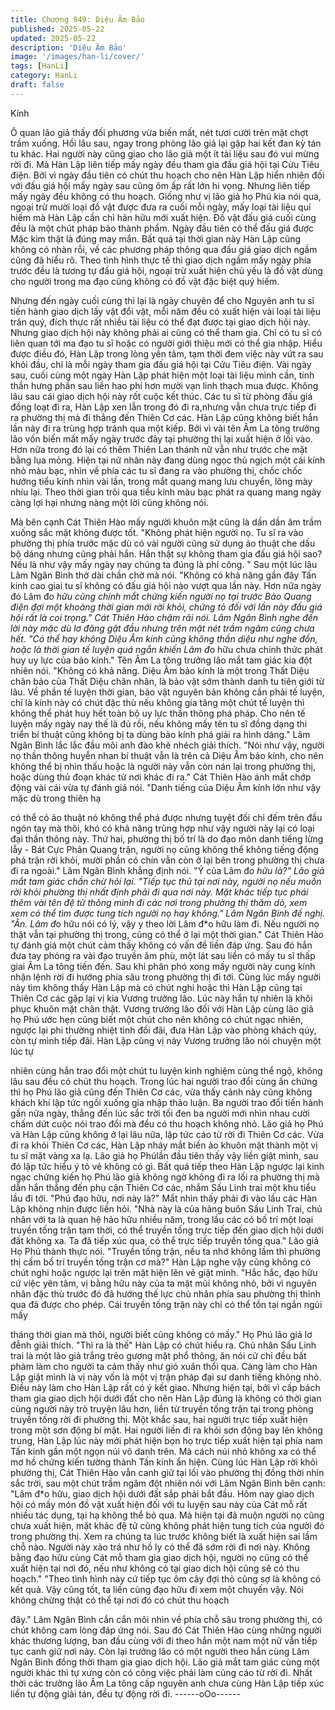 ```yaml
---
title: Chương 949: Diệu Âm Bảo
published: 2025-05-22
updated: 2025-05-22
description: 'Diệu Âm Bảo'
image: '/images/han-li/cover/'
tags: [HanLi]
category: HanLi
draft: false
---
```


Kính

Ô quan lão giả thấy đối phương vừa biến mất, nét tươi cười trên
mặt chợt trầm xuống.
Hồi lâu sau, ngay trong phòng lão giả lại gặp hai kết đan kỳ tán tu
khác. Hai người này cũng giao cho lão giả một ít tài liệu sau đó
vui mừng rời đi.
Mà Hàn Lập liên tiếp mấy ngày đều tham gia đấu giá hội tại Cửu
Tiêu điện.
Bởi vì ngày đầu tiên có chút thu hoạch cho nên Hàn Lập hiển
nhiên đối với đấu giá hội mấy ngày sau cũng ôm ấp rất lớn hi
vọng.
Nhưng liên tiếp mấy ngày đều không có thu hoạch.
Giống như vị lão giả họ Phú kia nói qua, ngoại trừ mười loại đồ
vật được đưa ra cuối mỗi ngày, mấy loại tài liệu quí hiếm mà Hàn
Lập cần chỉ hãn hữu mới xuất hiện. Đồ vật đấu giá cuối cùng đều
là một chút pháp bảo thành phẩm.
Ngày đầu tiên có thể đấu giá được Mặc kim thật là đúng may
mắn.
Bất quá tại thời gian này Hàn Lập cũng không có nhàn rỗi, về các
phương pháp thông qua đấu giá giao dịch ngầm cũng đã hiểu rõ.
Theo tình hình thực tế thì giao dịch ngầm mấy ngày phía trước
đều là tương tự đấu giá hội, ngoại trừ xuất hiện chủ yếu là đồ vật
dùng cho người trong ma đạo cũng không có đồ vật đặc biệt quý
hiếm.

Nhưng đến ngày cuối cùng thì lại là ngày chuyên để cho Nguyên
anh tu sĩ tiến hành giao dịch lấy vật đổi vật, mỗi năm đều có xuất
hiện vài loại tài liệu trân quý, đích thực rất nhiều tài liệu có thể đạt
được tại giao dịch hội này.
Nhưng giao dịch hội này không phải ai cũng có thể tham gia. Chỉ
có tu sĩ có liên quan tới ma đạo tu sĩ hoặc có người giới thiệu mới
có thể gia nhập.
Hiểu được điều đó, Hàn Lập trong lòng yên tâm, tạm thời đem
việc này vứt ra sau khỏi đầu, chỉ là mỗi ngày tham gia đấu giá hội
tại Cửu Tiêu điện.
Vài ngày sau, cuối cùng một ngày Hàn Lập phát hiện một loại tài
liệu mình cần, tinh thần hưng phấn sau liền hao phí hơn mười
vạn linh thạch mua được.
Không lâu sau cái giao dịch hội này rốt cuộc kết thúc.
Các tu sĩ từ phòng đấu giá đồng loạt đi ra, Hàn Lập xen lẫn trong
đó đi ra,nhưng vẫn chưa trực tiếp đi ra phường thị mà đi thẳng
đến Thiên Cơ các.
Hàn Lập cũng không biết hắn lần này đi ra trùng hợp tránh qua
một kiếp.
Bởi vì vài tên Âm La tông trưởng lão vốn biến mất mấy ngày
trước đây tại phường thị lại xuất hiện ở lối vào. Hơn nữa trong đó
lại có thêm Thiên Lan thánh nữ vẫn như trước che mặt bằng lụa
mỏng.
Hiện tại nữ nhân này đang dùng ngọc thủ ngịch một cái kính nhỏ
màu bạc, nhìn về phía các tu sĩ đang ra vào phường thị, chốc
chốc hướng tiểu kính nhìn vài lần, trong mắt quang mang lưu
chuyển, lông mày nhíu lại.
Theo thời gian trôi qua tiểu kính màu bạc phát ra quang mang
ngày càng lợi hại nhưng nàng một lời cũng không nói.

Mà bên cạnh Cát Thiên Hào mấy người khuôn mặt cũng là dần
dần âm trầm xuống sắc mặt không được tốt.
"Không phát hiện người nọ. Tu sĩ ra vào phường thị phía trước
mặc dù có vài người cũng sử dụng ảo thuật che dấu bộ dáng
nhưng cũng phải hắn. Hắn thật sự không tham gia đấu giá hội
sao? Nếu là như vậy mấy ngày nay chúng ta đúng là phí công. "
Sau một lúc lâu Lâm Ngân Bình thở dài chần chờ mà nói.
"Không có khả năng gần đây Tấn kinh cao giai tu sĩ không có đấu
giá hội nào vượt qua lần này. Hơn nữa ngày đó Lâm đ*o hữu cũng
chính mắt chứng kiến người nọ tại trước Bảo Quang điện đợi một
khoảng thời gian mới rời khỏi, chứng tỏ đối với lần này đấu giá hội
rất là coi trọng." Cát Thiên Hào chậm rãi nói.
Lâm Ngân Bình nghe đến lời này mặc dù lơ đãng gật đầu nhưng
trên mặt nét trầm ngâm cũng chưa hết.
"Có thể hay không Diệu Âm kính cũng không thần diệu như nghe
đồn, hoặc là thời gian tế luyện quá ngắn khiến Lâm đ*o hữu chưa
chính thức phát huy uy lực của bảo kính." Tên Âm La tông trưởng
lão mắt tam giác kia đột nhiên nói.
"Không có khả năng. Diệu Âm bảo kính là một trong Thất Diệu
chân bảo của Thất Diệu chân nhân, là bảo vật sớm thành danh tu
tiên giới từ lâu. Về phần tế luyện thời gian, bảo vật nguyên bản
không cần phải tế luyện, chỉ là kính này có chút đặc thù nếu
không gia tăng một chút tế luyện thì không thể phát huy hết toàn
bộ uy lực thần thông phá pháp. Cho nên tế luyện mấy ngày nay
thế là đủ rồi, nếu không mấy tên tu sĩ đồng dạng thi triển bí thuật
cũng không bị ta dùng bảo kính phá giải ra hình dáng." Lâm Ngân
Bình lắc lắc đầu môi anh đào khẽ nhéch giải thích.
"Nói như vậy, người nọ thần thông huyễn nhan bí thuật vẫn là trên
cả Diệu Âm bảo kính, cho nên không thể bị nhìn thấu hoặc là
người này vẫn còn nán lại trong phường thị, hoặc dùng thủ đoạn
khác từ nơi khác đi ra." Cát Thiên Hào ánh mắt chớp động vài cái
vừa tự đánh giá nói.
"Danh tiếng của Diệu Âm kính lớn như vậy mặc dù trong thiên hạ

có thể có ảo thuật nó không thể phá được nhưng tuyệt đối chỉ
đếm trên đầu ngón tay mà thôi,
khó có khả năng trùng hợp như vậy người này lại có loại đại thần
thông này. Thứ hai, phường thị bố trí là do đạo môn danh tiếng
lừng lẫy - Bát Cực Phân Quang trận, người nọ cũng không thể
không tiếng động phá trận rời khỏi, mười phần có chín vẫn còn ở
lại bên trong phường thị chưa đi ra ngoài." Lâm Ngân Bình khẳng
định nói.
"Ý của Lâm đ*o hữu là?" Lão giả mắt tam giác chần chừ hỏi lại.
"Tiếp tục thủ tại nơi này, người nọ nếu muốn rời khỏi phường thị
nhất định phải đi qua nơi này. Mặt khác tiếp tục phái thêm vài tên
đệ tử thông minh đi các nơi trong phường thị thăm dò, xem xem
có thể tìm được tung tích người nọ hay không." Lâm Ngân Bình
đề nghị.
"Ân. Lâm đ*o hữu nói có lý, vậy y theo lời Lâm đ*o hữu làm đi.
Nếu người nọ thật vẫn tại phường thị trong, cũng có thể ở lại một
thời gian." Cát Thiên Hào tự đánh giá một chút cảm thấy không có
vấn đề liền đáp ứng.
Sau đó hắn đưa tay phóng ra vài đạo truyền âm phù, một lát sau
liền có mấy tu sĩ thấp giai Âm La tông tiến đến. Sau khi phân phó
xong mấy người này cung kính nhận lệnh rời đi hướng phía sâu
trong phường thị đi tới.
Cùng lúc mấy người này tìm không thấy Hàn Lập mà có chút nghi
hoặc thì Hàn Lập cũng tại Thiên Cơ các gặp lại vị kia Vương
trưởng lão. Lúc này hắn tự nhiên là khôi phục khuôn mặt chân
thật.
Vương trưởng lão đối với Hàn Lập cùng lão giả họ Phú ước hẹn
cũng biết một chút cho nên không có chút ngạc nhiên, ngược lại
phi thường nhiệt tình đối đãi, đưa Hàn Lập vào phòng khách qúy,
còn tự mình tiếp đãi.
Hàn Lập cùng vị này Vương trưởng lão nói chuyện một lúc tự

nhiên cùng hắn trao đổi một chút tu luyện kinh nghiệm cùng thể
ngộ, không lâu sau đều có chút thu hoạch.
Trong lúc hai người trao đổi cùng ấn chứng thì họ Phú lão giả
cũng đến Thiên Cơ các, vừa thấy cảnh này cũng không khách khí
lập tức ngồi xuống gia nhập thảo luận.
Ba người trao đổi tiến hành gần nửa ngày, thẳng đến lúc sắc trời
tối đen ba người mới nhìn nhau cười chấm dứt cuộc nói trao đổi
mà đều có thu hoạch không nhỏ.
Lão giả họ Phú và Hàn Lập cũng không ở lại lâu nữa, lập tức cáo
từ rời đi Thiên Cơ các.
Vừa đi ra khỏi Thiên Cơ các, Hàn Lập nháy mắt biến ảo khuôn
mặt thành một vị tu sĩ mặt vàng xa lạ. Lão giả họ Phúlần đầu tiên
thấy vậy liền giật mình, sau đó lập tức hiểu ý tỏ vẻ không có gì.
Bất quá tiếp theo Hàn Lập ngược lại kinh ngạc chứng kiến họ Phú
lão giả không ngờ không đi ra lối ra phường thị mà dẫn hắn thẳng
đến phụ cận Thiên Cơ các, nhắm Sấu Linh trai một khu tiểu lầu đi
tới.
"Phú đạo hữu, nơi này là?" Mắt nhìn thấy phải đi vào lầu các Hàn
Lập không nhịn được liền hỏi.
"Nhà này là của hãng buôn Sấu Linh Trai, chủ nhân với ta là quan
hệ hảo hữu nhiều năm, trong lầu các có bố trí một loại truyền tống
trận tạm thời, có thể truyền tống trực tiếp đến giao dịch hội dưới
đất không xa. Ta đã tiếp xúc qua, có thể trực tiếp truyền tống
qua." Lão giả Họ Phú thành thực nói.
"Truyền tống trận, nếu ta nhớ không lầm thì phường thị cấm bố trí
truyền tống trận cơ mà?" Hàn Lập nghe vậy cũng không có chút
nghi hoặc ngược lại trên mặt hiện lên vẻ giật mình.
"Hắc hắc, đạo hữu cứ việc yên tâm, vị bằng hữu này của ta mặt
mũi không nhỏ, bởi vì nguyên nhân đặc thù trước đó đã hướng
thế lực chủ nhân phía sau phường thị thỉnh qua đã được cho
phép. Cái truyền tống trận này chỉ có thể tồn tại ngắn ngủi mấy

tháng thời gian mà thôi, người biết cũng không có mấy." Họ Phú
lão giả lơ đễnh giải thích.
"Thì ra là thế" Hàn Lập có chút hiểu ra.
Chủ nhân Sấu Linh trai là một lão giả trắng trẻo gương mặt phổ
thông, ăn nói cử chỉ đều bất phàm làm cho người ta cảm thấy
như gió xuân thổi qua. Càng làm cho Hàn Lập giật mình là vị này
vốn là một vị trận pháp đại sư danh tiếng không nhỏ. Điều này
làm cho Hàn Lập rất có ý kết giao.
Nhưng hiện tại, bởi vì cấp bách tham gia giao dịch hội dưới đất
cho nên Hàn Lập đúng là không có thời gian cùng người này trò
truyện lâu hơn, liền từ truyền tống trận tại trong phòng truyền tống
rời đi phường thị.
Một khắc sau, hai người trực tiếp xuất hiện trong một sơn động bí
mật. Hai người liền đi ra khỏi sơn động bay lên không trung, Hàn
Lập lúc này mới phát hiện bọn họ trực tiếp xuất hiện tại phía nam
Tấn kinh gần một ngọn núi vô danh trên. Mà cách núi nhỏ không
xa có thể mơ hồ chứng kiến tường thành Tấn kinh ẩn hiện.
Cùng lúc Hàn Lập rời khỏi phường thị, Cát Thiên Hào vẫn canh
giữ tại lối vào phường thị đồng thời nhìn sắc trời, sau một chút
trầm ngâm đột nhiên nói với Lâm Ngân Bình bên cạnh:
"Lâm đ*o hữu, giao dịch hội dưới đất sắp phải bắt đầu. Hôm nay
giao dịch hội có mấy món đồ vật xuất hiện đối với tu luyện sau
này của Cát mỗ rất nhiều tác dụng, tại hạ không thể bỏ qua. Mà
hiện tại đã muộn người nọ cũng chưa xuất hiện, mặt khác đệ tử
cũng không phát hiện tung tích của người đó trong phường thị.
Xem ra chúng ta lúc trước không biết là xuất hiện sai lầm chỗ nào.
Người này xảo trá như hồ ly có thể đã sớm rời đi nơi này. Không
bằng đạo hữu cùng Cát mỗ tham gia giao dịch hội, người nọ cũng
có thể xuất hiện tại nơi đó, nếu như không có tại giao dịch hội
cũng sẽ có thu hoạch."
"Theo tình hình này cứ tiếp tục ôm cây đợi thỏ cũng sợ là không
có kết quả. Vậy cũng tốt, ta liền cùng đạo hữu đi xem một chuyến
vậy. Nói không chừng thật có thể tại nơi đó có chút thu hoạch

đây." Lâm Ngân Bình cắn cắn môi nhìn về phía chỗ sâu trong
phường thị, có chút không cam lòng đáp ứng nói.
Sau đó Cát Thiên Hào cùng những người khác thương lượng,
ban đầu cùng với đi theo hắn một nam một nữ vẫn tiếp tục canh
giữ nơi này. Còn lại trưởng lão có một người theo hắn cùng Lâm
Ngân Bình đồng thời tham gia giao dịch hội. Lão giả mắt tam giác
cùng một người khác thì tự xưng còn có công việc phải làm cũng
cáo từ rời đi.
Nhất thời các trưởng lão Âm La tông cấp nguyên anh chưa cùng
Hàn Lập tiếp xúc liền tự động giải tán, đều tự động rời đi.
------oOo------
